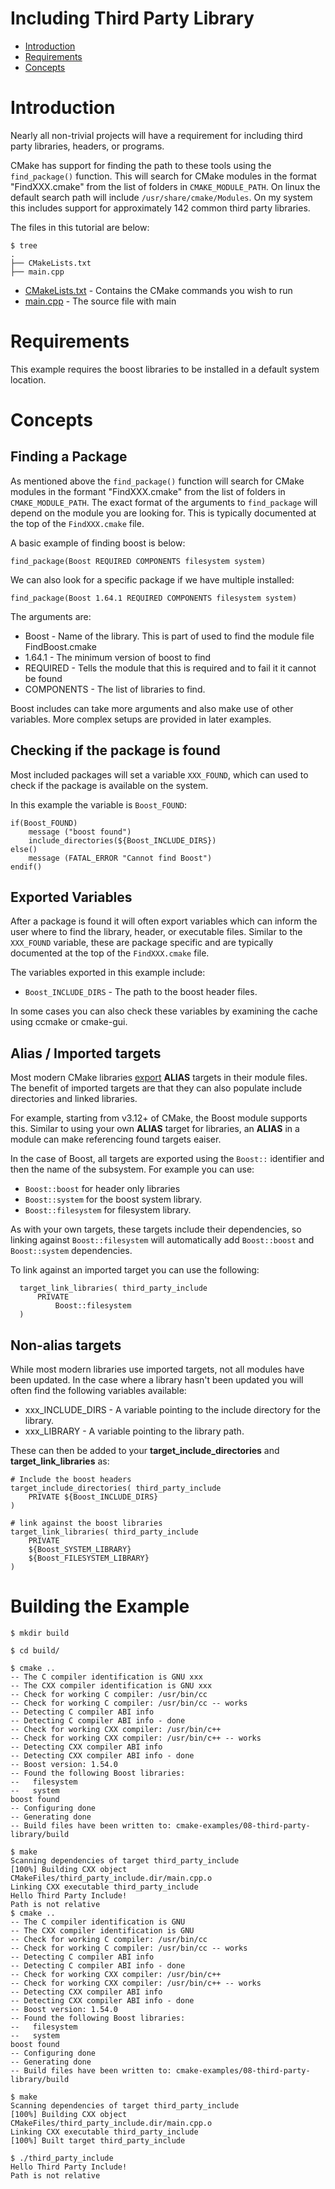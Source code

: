 # Including Third Party Library

- [Introduction](#Introduction)
- [Requirements](#Requirements)
- [Concepts](#Concepts)

# Introduction

Nearly all non-trivial projects will have a requirement for including third party
libraries, headers, or programs. 

CMake has support for finding the path to these tools using the `find_package()` function. 
This will search for CMake modules in the format "FindXXX.cmake" from the list of folders in `CMAKE_MODULE_PATH`. On linux the
default search path will include `/usr/share/cmake/Modules`. On my system this includes support for approximately 142 common third party libraries.

The files in this tutorial are below:

```
$ tree
.
├── CMakeLists.txt
├── main.cpp
```

  * [CMakeLists.txt](CMakeLists.txt) - Contains the CMake commands you wish to run
  * [main.cpp](main.cpp) - The source file with main

# Requirements

This example requires the boost libraries to be installed in a default system
location.

# Concepts

## Finding a Package

As mentioned above the `find_package()` function will search for CMake modules in the formant
"FindXXX.cmake" from the list of folders in `CMAKE_MODULE_PATH`. The exact
format of the arguments to `find_package` will depend on the module you are looking
for. This is typically documented at the top of the `FindXXX.cmake` file.

A basic example of finding boost is below:

````
find_package(Boost REQUIRED COMPONENTS filesystem system)
````

We can also look for a specific package if we have multiple installed:
````
find_package(Boost 1.64.1 REQUIRED COMPONENTS filesystem system)
````

The arguments are:

  * Boost - Name of the library. This is part of used to find the module file FindBoost.cmake
  * 1.64.1 - The minimum version of boost to find
  * REQUIRED - Tells the module that this is required and to fail it it cannot be found
  * COMPONENTS - The list of libraries to find.

Boost includes can take more arguments and also make use of other variables.
More complex setups are provided in later examples.


## Checking if the package is found

Most included packages will set a variable `XXX_FOUND`, which can used to check
if the package is available on the system.

In this example the variable is `Boost_FOUND`:

````
if(Boost_FOUND)
    message ("boost found")
    include_directories(${Boost_INCLUDE_DIRS})
else()
    message (FATAL_ERROR "Cannot find Boost")
endif()
````

## Exported Variables

After a package is found it will often export variables which can inform the user
where to find the library, header, or executable files. Similar to the `XXX_FOUND`
variable, these are package specific and are typically documented at the top of the
`FindXXX.cmake` file.

The variables exported in this example include:

  * `Boost_INCLUDE_DIRS` - The path to the boost header files.

In some cases you can also check these variables by examining the cache using
ccmake or cmake-gui.

## Alias / Imported targets

Most modern CMake libraries [export](https://cmake.org/cmake/help/v3.12/prop_tgt/IMPORTED.html#prop_tgt:IMPORTED) **ALIAS** targets in their module files. 
The benefit of imported targets are that they can also populate include directories and linked libraries.

For example, starting from v3.12+ of CMake, the
Boost module supports this. Similar to using your own **ALIAS** target for libraries, an **ALIAS** in a module can make referencing found targets eaiser.

In the case of Boost, all targets are exported using the `Boost::` identifier and then the name 
of the subsystem. For example you can use:

  * `Boost::boost` for header only libraries
  * `Boost::system` for the boost system library.
  * `Boost::filesystem` for filesystem library.

As with your own targets, these targets include their dependencies, so linking against
`Boost::filesystem` will automatically add `Boost::boost` and `Boost::system` dependencies.

To link against an imported target you can use the following:

````
  target_link_libraries( third_party_include
      PRIVATE
          Boost::filesystem
  )
````

## Non-alias targets

While most modern libraries use imported targets, not all modules have been updated. In the
case where a library hasn't been updated you will often find the following variables available:

  * xxx_INCLUDE_DIRS - A variable pointing to the include directory for the library.
  * xxx_LIBRARY - A variable pointing to the library path.

These can then be added to your **target_include_directories** and **target_link_libraries** as:

````
# Include the boost headers
target_include_directories( third_party_include
    PRIVATE ${Boost_INCLUDE_DIRS}
)

# link against the boost libraries
target_link_libraries( third_party_include
    PRIVATE
    ${Boost_SYSTEM_LIBRARY}
    ${Boost_FILESYSTEM_LIBRARY}
)
````

# Building the Example

````
$ mkdir build

$ cd build/

$ cmake ..
-- The C compiler identification is GNU xxx
-- The CXX compiler identification is GNU xxx
-- Check for working C compiler: /usr/bin/cc
-- Check for working C compiler: /usr/bin/cc -- works
-- Detecting C compiler ABI info
-- Detecting C compiler ABI info - done
-- Check for working CXX compiler: /usr/bin/c++
-- Check for working CXX compiler: /usr/bin/c++ -- works
-- Detecting CXX compiler ABI info
-- Detecting CXX compiler ABI info - done
-- Boost version: 1.54.0
-- Found the following Boost libraries:
--   filesystem
--   system
boost found
-- Configuring done
-- Generating done
-- Build files have been written to: cmake-examples/08-third-party-library/build

$ make
Scanning dependencies of target third_party_include
[100%] Building CXX object CMakeFiles/third_party_include.dir/main.cpp.o
Linking CXX executable third_party_include
Hello Third Party Include!
Path is not relative
$ cmake ..
-- The C compiler identification is GNU 
-- The CXX compiler identification is GNU
-- Check for working C compiler: /usr/bin/cc
-- Check for working C compiler: /usr/bin/cc -- works
-- Detecting C compiler ABI info
-- Detecting C compiler ABI info - done
-- Check for working CXX compiler: /usr/bin/c++
-- Check for working CXX compiler: /usr/bin/c++ -- works
-- Detecting CXX compiler ABI info
-- Detecting CXX compiler ABI info - done
-- Boost version: 1.54.0
-- Found the following Boost libraries:
--   filesystem
--   system
boost found
-- Configuring done
-- Generating done
-- Build files have been written to: cmake-examples/08-third-party-library/build

$ make
Scanning dependencies of target third_party_include
[100%] Building CXX object CMakeFiles/third_party_include.dir/main.cpp.o
Linking CXX executable third_party_include
[100%] Built target third_party_include

$ ./third_party_include
Hello Third Party Include!
Path is not relative

````
